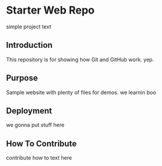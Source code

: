 # Starter Web Repo

simple project text

## Introduction

This repository is for showing how Git and GitHub work. yep.

## Purpose

Sample website with plenty of files for demos.  we learnin boo

## Deployment
we gonna put stuff here

## How To Contribute

contribute how to text here